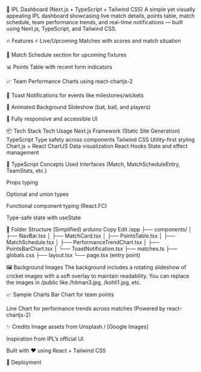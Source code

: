 🏏 IPL Dashboard (Next.js + TypeScript + Tailwind CSS)
A simple yet visually appealing IPL dashboard showcasing live match details, points table, match schedule, team performance trends, and real-time notifications — built using Next.js, TypeScript, and Tailwind CSS.

<!-- Replace with your actual screenshot path if available -->

🔥 Features
⚡ Live/Upcoming Matches with scores and match situation

📅 Match Schedule section for upcoming fixtures

📊 Points Table with recent form indicators

📈 Team Performance Charts using react-chartjs-2

🔔 Toast Notifications for events like milestones/wickets

🎨 Animated Background Slideshow (bat, ball, and players)

💨 Fully responsive and accessible UI

📦 Tech Stack
Tech	Usage
Next.js	Framework (Static Site Generation)
TypeScript	Type safety across components
Tailwind CSS	Utility-first styling
Chart.js + React ChartJS	Data visualization
React Hooks	State and effect management

🧠 TypeScript Concepts Used
Interfaces (Match, MatchScheduleEntry, TeamStats, etc.)

Props typing

Optional and union types

Functional component typing (React.FC)

Type-safe state with useState

📁 Folder Structure (Simplified)
arduino
Copy
Edit
/app
  ├── components/
  │   ├── NavBar.tsx
  │   ├── MatchCard.tsx
  │   ├── PointsTable.tsx
  │   ├── MatchSchedule.tsx
  │   ├── PerformanceTrendChart.tsx
  │   ├── PointsBarChart.tsx
  │   └── ToastNotification.tsx
  ├── matches.ts
  ├── globals.css
  ├── layout.tsx
  └── page.tsx (entry point)

🖼️ Background Images
The background includes a rotating slideshow of cricket images with a soft overlay to maintain readability. You can replace the images in /public like /hitman3.jpg, /kohli1.jpg, etc.

📈 Sample Charts
Bar Chart for team points

Line Chart for performance trends across matches
(Powered by react-chartjs-2)

✨ Credits
Image assets from Unsplash / [Google Images]

Inspiration from IPL’s official UI

Built with ❤️ using React + Tailwind CSS

🧪 Deployment 
